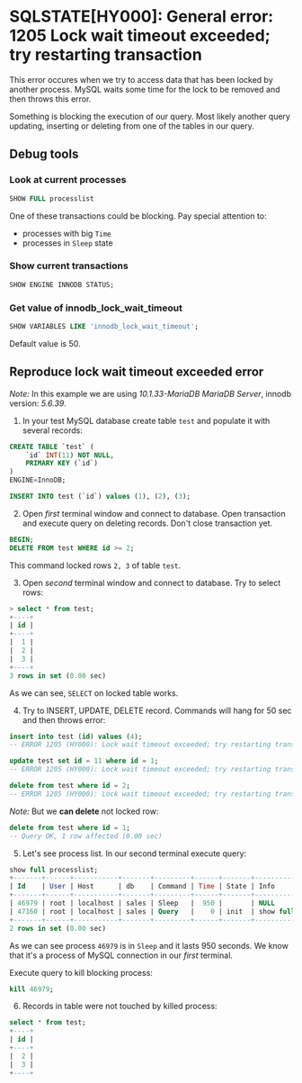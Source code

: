 # SQLSTATE[HY000]: General error: 1205 Lock wait timeout exceeded; try restarting transaction

This error occures when we try to access data that has been locked by another process.
MySQL waits some time for the lock to be removed and then throws this error.

Something is blocking the execution of our query. 
Most likely another query updating, inserting or deleting from one of the tables in our query. 

## Debug tools

### Look at current processes

```sql
SHOW FULL processlist
```

One of these transactions could be blocking. Pay special attention to:

- processes with big `Time`
- processes in `Sleep` state

### Show current transactions

```sql
SHOW ENGINE INNODB STATUS;
```

### Get value of innodb_lock_wait_timeout

```sql
SHOW VARIABLES LIKE 'innodb_lock_wait_timeout';
```

Default value is 50.

## Reproduce lock wait timeout exceeded error

*Note:* In this example we are using *10.1.33-MariaDB MariaDB Server*, innodb version: *5.6.39*.

1. In your test MySQL database create table `test` and populate it with several records:

```sql
CREATE TABLE `test` (
	`id` INT(11) NOT NULL,
	PRIMARY KEY (`id`)
)
ENGINE=InnoDB;

INSERT INTO test (`id`) values (1), (2), (3);
```

2. Open *first* terminal window and connect to database. Open transaction and execute query on deleting records. 
Don't close transaction yet.

```sql
BEGIN;
DELETE FROM test WHERE id >= 2;
```

This command locked rows `2, 3` of table `test`.

3. Open *second* terminal window and connect to database. Try to select rows:

```sql
> select * from test;
+----+
| id |
+----+
|  1 |
|  2 |
|  3 |
+----+
3 rows in set (0.00 sec)
```

As we can see, `SELECT` on locked table works.

4. Try to INSERT, UPDATE, DELETE record. Commands will hang for 50 sec and then throws error:

```sql
insert into test (id) values (4);
-- ERROR 1205 (HY000): Lock wait timeout exceeded; try restarting transaction

update test set id = 11 where id = 1;
-- ERROR 1205 (HY000): Lock wait timeout exceeded; try restarting transaction

delete from test where id = 2;
-- ERROR 1205 (HY000): Lock wait timeout exceeded; try restarting transaction
```

*Note:* But we **can delete** not locked row:

```sql
delete from test where id = 1;
-- Query OK, 1 row affected (0.00 sec)
```

5. Let's see process list. In our second terminal execute query:

```sql
show full processlist;
+-------+------+-----------+-------+---------+------+-------+-----------------------+----------+
| Id    | User | Host      | db    | Command | Time | State | Info                  | Progress |
+-------+------+-----------+-------+---------+------+-------+-----------------------+----------+
| 46979 | root | localhost | sales | Sleep   |  950 |       | NULL                  |    0.000 |
| 47160 | root | localhost | sales | Query   |    0 | init  | show full processlist |    0.000 |
+-------+------+-----------+-------+---------+------+-------+-----------------------+----------+
2 rows in set (0.00 sec)
```

As we can see process `46979` is in `Sleep` and it lasts 950 seconds. 
We know that it's a process of MySQL connection in our *first* terminal.

Execute query to kill blocking process:

```sql
kill 46979;
```

6. Records in table were not touched by killed process:

```sql
select * from test;
+----+
| id |
+----+
|  2 |
|  3 |
+----+
```
